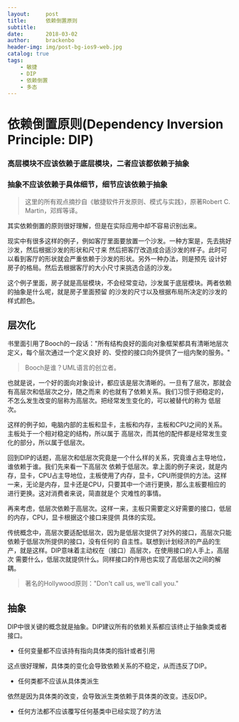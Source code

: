 ```yaml
---
layout:     post
title:      依赖倒置原则
subtitle:
date:       2018-03-02
author:     brackenbo
header-img: img/post-bg-ios9-web.jpg
catalog: true
tags:
    - 敏捷
    - DIP
    - 依赖倒置
    - 多态
---
```


# 依赖倒置原则(Dependency Inversion Principle: DIP)

### 高层模块不应该依赖于底层模块，二者应该都依赖于抽象
### 抽象不应该依赖于具体细节，细节应该依赖于抽象

> 这里的所有观点摘抄自《敏捷软件开发原则、模式与实践》，原著Robert C. Martin，邓辉等译。

其实依赖倒置的原则很好理解，但是在实际应用中却不容易识别出来。

现实中有很多这样的例子，例如客厅里面要放置一个沙发。一种方案是，先去挑好沙发，然后根据沙发的形状和尺寸来
然后把客厅改造成合适沙发的样子。此时可以看到客厅的形状就会严重依赖于沙发的形状。另外一种办法，则是预先
设计好房子的格局。然后去根据客厅的大小尺寸来挑选合适的沙发。

这个例子里面，房子就是高层模块，不会经常变动，沙发属于底层模块。两者依赖的抽象是什么呢，就是房子里面预留
的沙发的尺寸以及根据布局所决定的沙发的样式颜色。

## 层次化

书里面引用了Booch的一段话："所有结构良好的面向对象框架都具有清晰地层次定义，每个层次通过一个定义良好
的、受控的接口向外提供了一组内聚的服务。"

> Booch是谁？UML语言的创立者。

也就是说，一个好的面向对象设计，都应该是层次清晰的。一旦有了层次，那就会有高层次和低层次之分，随之而来
的也就有了依赖关系。我们习惯于把稳定的，不怎么发生改变的层称为高层次。把经常发生变化的，可以被替代的称为
低层次。

这样的例子如，电脑内部的主板和显卡，主板和内存，主板和CPU之间的关系。主板处于一个相对稳定的结构，所以属于
高层次，而其他的配件都是经常发生变化的部分，所以属于低层次。

回到DIP的话题，高层次和低层次究竟是一个什么样的关系，究竟谁占主导地位，谁依赖于谁。我们先来看一下高层次
依赖于低层次。拿上面的例子来说，就是内存，显卡，CPU占主导地位，主板使用了内存，显卡，CPU所提供的方法。这样
一来，无论是内存，显卡还是CPU，只要其中一个进行更换，那么主板要相应的进行更换。这对消费者来说，简直就是个
灾难性的事情。

再来考虑，低层次依赖于高层次。这样一来，主板只需要定义好需要的接口，低层的内存，CPU，显卡根据这个接口来提供
具体的实现。

传统概念中，高层次要适配低层次，因为是低层次提供了对外的接口，高层次只能依赖于低层次所提供的接口，没有任何的
自主性。联想到计划经济的产品的生产，就是这样。DIP意味着主动权在（接口）高层次，在使用接口的人手上，高层次
需要什么，低层次就提供什么。同样接口的作用也实现了高低层次之间的解耦。

> 著名的Hollywood原则："Don't call us, we'll call you."

## 抽象

DIP中很关键的概念就是抽象。DIP建议所有的依赖关系都应该终止于抽象类或者接口。

* 任何变量都不应该持有指向具体类的指针或者引用

这点很好理解，具体类的变化会导致依赖关系的不稳定，从而违反了DIP。

* 任何类都不应该从具体类派生

依然是因为具体类的改变，会导致派生类依赖于具体类的改变。违反DIP。

* 任何方法都不应该覆写任何基类中已经实现了的方法











